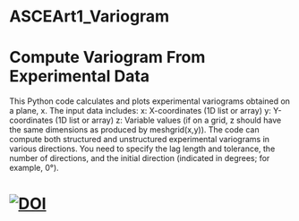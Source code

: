 # ASCEArt1_Variogram #####
# Compute Variogram From Experimental Data
This Python code calculates and plots experimental variograms obtained on a plane, x.
The input data includes:
x: X-coordinates (1D list or array)
y: Y-coordinates (1D list or array)
z: Variable values (if on a grid, z should have the same dimensions
as produced by meshgrid(x,y)).
The code can compute both structured and unstructured experimental variograms
in various directions. You need to specify the lag length and tolerance, the
number of directions, and the initial direction (indicated in degrees; for example, 0°).

# [![DOI](https://zenodo.org/badge/DOI/10.5281/zenodo.15652341.svg)](https://doi.org/10.5281/zenodo.15652341)
